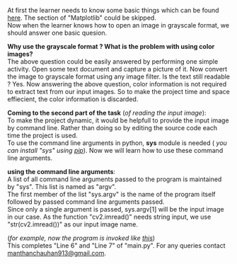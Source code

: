 At first the learner needs to know some basic things which can be found [here](https://docs.opencv.org/3.1.0/dc/d2e/tutorial_py_image_display.html). The section of "Matplotlib" could be skipped.<br />
Now when the learner knows how to open an image in grayscale format, we should answer one basic quesion.<br />

<b>Why use the grayscale format ? What is the problem with using color images?</b><br />
The above question could be easily answered by performing one simple activity. Open some text document and capture a picture of it. Now convert the image to grayscale format using any image filter. Is the text still readable ? Yes. Now answering the above question, color information is not required to extract text from our input images. So to make the project time and space effiecient, the color information is discarded.<br />

<b>Coming to the second part of the task</b> (<i>of reading the input image</i>):<br />
To make the project dynamic, it would be helpfull to provide the input image by command line. Rather than doing so by editing the source code each time the project is used.<br />
To use the command line arguments in python, <b>sys</b> module is needed (<i> you can install "sys" using [pip](https://packaging.python.org/tutorials/installing-packages/)</i>). Now we will learn how to use these command line arguments.<br />

<b>using the command line arguments</b>:<br />
A list of all command line arguments passed to the program is maintained by "sys". This list is named as "argv".<br />
The first member of the list "sys.argv" is the name of the program itself followed by passed command line arguments passed.<br />
Since only a single argument is passed, sys.argv[1] will be the input image in our case. As the function "cv2.imread()" needs string input, we use "str(cv2.imread())" as our input image name.<br />

(<i>for example, now the program is invoked like [this](https://github.com/manthanchauhan/Image-Processor-For-Text-Extraction/blob/complete_doc/complete_docs/Screenshot%20(310).png)</i>)<br />
This completes "Line 6" and "Line 7" of "main.py". For any queries contact manthanchauhan913@gmail.com. 

  